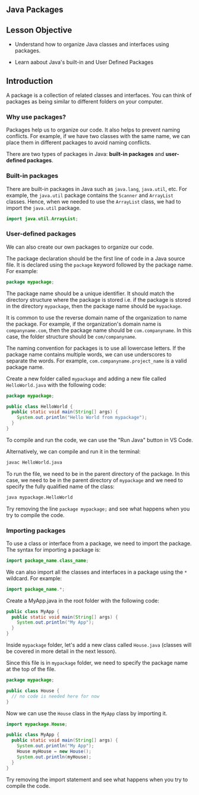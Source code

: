 ## Java Packages 

## Lesson Objective

- Understand how to organize Java classes and interfaces using packages.

- Learn aabout Java's built-in and User Defined Packages

## Introduction

A package is a collection of related classes and interfaces. You can think of packages as being similar to different folders on your computer.

### Why use packages?

Packages help us to organize our code. It also helps to prevent naming conflicts. For example, if we have two classes with the same name, we can place them in different packages to avoid naming conflicts.

There are two types of packages in Java: **built-in packages** and **user-defined packages**.

### Built-in packages

There are built-in packages in Java such as `java.lang`, `java.util`, etc. For example, the `java.util` package contains the `Scanner` and `ArrayList` classes. Hence, when we needed to use the `ArrayList` class, we had to import the `java.util` package.

```java
import java.util.ArrayList;
```

### User-defined packages

We can also create our own packages to organize our code.

The package declaration should be the first line of code in a Java source file. It is declared using the `package` keyword followed by the package name. For example:

```java
package mypackage;
```

The package name should be a unique identifier. It should match the directory structure where the package is stored i.e. if the package is stored in the directory `mypackage`, then the package name should be `mypackage`.

It is common to use the reverse domain name of the organization to name the package. For example, if the organization's domain name is `companyname.com`, then the package name should be `com.companyname`. In this case, the folder structure should be `com/companyname`.

The naming convention for packages is to use all lowercase letters. If the package name contains multiple words, we can use underscores to separate the words. For example, `com.companyname.project_name` is a valid package name.

Create a new folder called `mypackage` and adding a new file called `HelloWorld.java` with the following code:

```java
package mypackage;

public class HelloWorld {
  public static void main(String[] args) {
    System.out.println("Hello World from mypackage");
  }
}
```

To compile and run the code, we can use the "Run Java" button in VS Code.

Alternatively, we can compile and run it in the terminal:

```bash
javac HelloWorld.java
```

To run the file, we need to be in the parent directory of the package. In this case, we need to be in the parent directory of `mypackage` and we need to specify the fully qualified name of the class:

```bash
java mypackage.HelloWorld
```

Try removing the line `package mypackage;` and see what happens when you try to compile the code.

### Importing packages

To use a class or interface from a package, we need to import the package. The syntax for importing a package is:

```java
import package_name.class_name;
```

We can also import all the classes and interfaces in a package using the `*` wildcard. For example:

```java
import package_name.*;
```

Create a MyApp.java in the root folder with the following code:

```java
public class MyApp {
  public static void main(String[] args) {
    System.out.println("My App");
  }
}
```

Inside `mypackage` folder, let's add a new class called `House.java` (classes will be covered in more detail in the next lesson).

Since this file is in `mypackage` folder, we need to specify the package name at the top of the file.

```java
package mypackage;

public class House {
  // no code is needed here for now
}
```

Now we can use the `House` class in the `MyApp` class by importing it.

```java
import mypackage.House;

public class MyApp {
  public static void main(String[] args) {
    System.out.println("My App");
    House myHouse = new House();
    System.out.println(myHouse);
  }
}
```

Try removing the import statement and see what happens when you try to compile the code.
